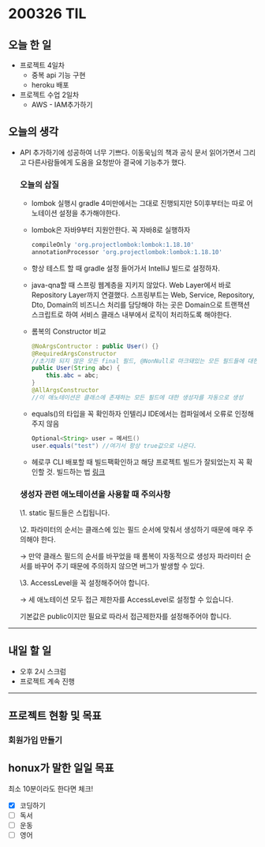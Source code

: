 # 200326 TIL

## 오늘 한 일

- 프로젝트 4일차
  - 중복 api 기능 구현
  - heroku 배포
- 프로젝트 수업 2일차
  - AWS - IAM추가하기

## 오늘의 생각

- API 추가하기에 성공하여 너무 기쁘다. 이동욱님의 책과 공식 문서 읽어가면서 그리고 다른사람들에게 도움을 요청받아 결국에 기능추가 했다.

  ### 오늘의 삽질

  - lombok 실행시 gradle 4미만에서는 그대로 진행되지만 5이후부터는 따로 어노테이션 설정을 추가해야한다.

  - lombok은 자바9부터 지원안한다. 꼭 자바8로 실행하자

    ``` groovy
    compileOnly 'org.projectlombok:lombok:1.18.10'
    annotationProcessor 'org.projectlombok:lombok:1.18.10'
    ```

  - 항상 테스트 할 때 gradle 설정 들어가서 IntelliJ 빌드로 설정하자.

  - java-qna할 때 스프링 웹계층을 지키지 않았다. Web Layer에서 바로 Repository Layer까지 연결했다. 
    스프링부트는 Web, Service, Repository, Dto, Domain의 비즈니스 처리를 담당해야 하는 곳은 
    Domain으로 트랜잭션 스크립트로 하여 서비스 클래스 내부에서 로직이 처리하도록 해야한다.

  - 롬복의 Constructor 비교

    ```java
    @NoArgsContructor : public User() {}
    @RequiredArgsConstructor
    //초기화 되지 않은 모든 final 필드, @NonNull로 마크돼있는 모든 필드들에 대한 생성자를 자동으로 생성
    public User(String abc) {
        this.abc = abc;
    } 
    @AllArgsConstructor
    //이 애노테이션은 클래스에 존재하는 모든 필드에 대한 생성자를 자동으로 생성
    ```

  - equals()의 타입을 꼭 확인하자 인텔리J IDE에서는 컴파일에서 오류로 인정해주지 않음

    ```java
    Optional<String> user = 메서드()
    user.equals("test")	//여기서 항상 true값으로 나온다.
    ```

  - 헤로쿠 CLI 배포할 때 빌드팩확인하고 해당 프로젝트 빌드가 잘되었는지 꼭 확인할 것. 빌드하는 법 [링크](https://gist.github.com/jypthemiracle/8da1c67350ee03f8a1cd4bbd654b1557)

  ### 생성자 관련 애노테이션을 사용할 때 주의사항

  \1. static 필드들은 스킵됩니다.

  \2. 파라미터의 순서는 클래스에 있는 필드 순서에 맞춰서 생성하기 때문에 매우 주의해야 한다.

  → 만약 클래스 필드의 순서를 바꾸었을 때 롬복이 자동적으로 생성자 파라미터 순서를 바꾸어 주기 때문에 주의하지 않으면 버그가 발생할 수 있다.

  \3. AccessLevel을 꼭 설정해주어야 합니다.

  → 세 애노테이션 모두 접근 제한자를 AccessLevel로 설정할 수 있습니다.

  기본값은 public이지만 필요로 따라서 접근제한자를 설정해주어야 합니다.

------

## 내일 할 일

- 오후 2시 스크럼
- 프로젝트 계속 진행

------

## 프로젝트 현황 및 목표

### 회원가입 만들기

## honux가 말한 일일 목표

최소 10분이라도 한다면 체크!

- [x] 코딩하기
- [ ] 독서
- [ ] 운동
- [ ] 영어
